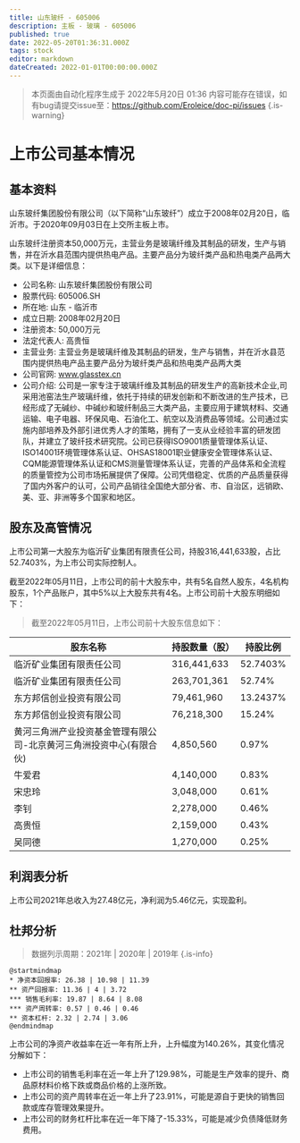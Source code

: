 ```yaml
---
title: 山东玻纤 - 605006
description: 主板 - 玻璃 - 605006
published: true
date: 2022-05-20T01:36:31.000Z
tags: stock
editor: markdown
dateCreated: 2022-01-01T00:00:00.000Z
---
```


> 本页面由自动化程序生成于 2022年5月20日 01:36
> 内容可能存在错误，如有bug请提交issue至：https://github.com/Eroleice/doc-pi/issues
{.is-warning}

# 上市公司基本情况

## 基本资料

山东玻纤集团股份有限公司（以下简称“山东玻纤”）成立于2008年02月20日，临沂市。于2020年09月03日在上交所主板上市。

山东玻纤注册资本50,000万元，主营业务是玻璃纤维及其制品的研发，生产与销售，并在沂水县范围内提供热电产品。主要产品分为玻纤类产品和热电类产品两大类。以下是详细信息：

- 公司名称: 山东玻纤集团股份有限公司
- 股票代码: 605006.SH
- 所在地: 山东 - 临沂市
- 成立日期: 2008年02月20日
- 注册资本: 50,000万元
- 法定代表人: 高贵恒
- 主营业务: 主营业务是玻璃纤维及其制品的研发，生产与销售，并在沂水县范围内提供热电产品主要产品分为玻纤类产品和热电类产品两大类
- 公司官网: www.glasstex.cn
- 公司介绍: 公司是一家专注于玻璃纤维及其制品的研发生产的高新技术企业,司采用池窑法生产玻璃纤维，依托于持续的研发创新和不断改进的生产技术，已经形成了无碱纱、中碱纱和玻纤制品三大类产品，主要应用于建筑材料、交通运输、电子电器、环保风电、石油化工、航空以及消费品等领域。公司通过实施内部培养及外部引进优秀人才的策略，拥有了一支从业经验丰富的研发团队，并建立了玻纤技术研究院。公司已获得ISO9001质量管理体系认证、ISO14001环境管理体系认证、OHSAS18001职业健康安全管理体系认证、CQM能源管理体系认证和CMS测量管理体系认证，完善的产品体系和全流程的质量管控为公司市场拓展提供了保障。公司凭借稳定、优质的产品质量获得了国内外客户的认可，公司产品销往全国绝大部分省、市、自治区，远销欧、美、亚、非洲等多个国家和地区。


## 股东及高管情况

上市公司第一大股东为临沂矿业集团有限责任公司，持股316,441,633股，占比52.7403%，为上市公司实际控制人。

截至2022年05月11日，上市公司的前十大股东中，共有5名自然人股东，4名机构股东，1个产品账户，其中5%以上大股东共有4名。上市公司前十大股东明细如下：

> 截至2022年05月11日，上市公司前十大股东信息如下：

| 股东名称 | 持股数量（股） | 持股比例 |
| --- | --- | --- |
| 临沂矿业集团有限责任公司 | 316,441,633 | 52.7403% |
| 临沂矿业集团有限责任公司 | 263,701,361 | 52.74% |
| 东方邦信创业投资有限公司 | 79,461,960 | 13.2437% |
| 东方邦信创业投资有限公司 | 76,218,300 | 15.24% |
| 黄河三角洲产业投资基金管理有限公司-北京黄河三角洲投资中心(有限合伙) | 4,850,560 | 0.97% |
| 牛爱君 | 4,140,000 | 0.83% |
| 宋忠玲 | 3,048,000 | 0.61% |
| 李钊 | 2,278,000 | 0.46% |
| 高贵恒 | 2,159,000 | 0.43% |
| 吴同德 | 1,270,000 | 0.25% |




## 利润表分析

上市公司2021年总收入为27.48亿元，净利润为5.46亿元，实现盈利。

## 杜邦分析

> 数据列示周期：2021年 | 2020年 | 2019年
{.is-info}

```plantuml
@startmindmap
* 净资本回报率: 26.38 | 10.98 | 11.39
** 资产回报率: 11.36 | 4 | 3.72
*** 销售毛利率: 19.87 | 8.64 | 8.08
*** 资产周转率: 0.57 | 0.46 | 0.46
** 资本杠杆: 2.32 | 2.74 | 3.06
@endmindmap
```

上市公司的净资产收益率在近一年有所上升，上升幅度为140.26%，其变化情况分解如下：
- 上市公司的销售毛利率在近一年上升了129.98%，可能是生产效率的提升、商品原材料价格下跌或商品价格的上涨所致。
- 上市公司的资产周转率在近一年上升了23.91%，可能是源自于更快的销售回款或库存管理效果提升。
- 上市公司的财务杠杆比率在近一年下降了-15.33%，可能是减少负债降低财务费用。


